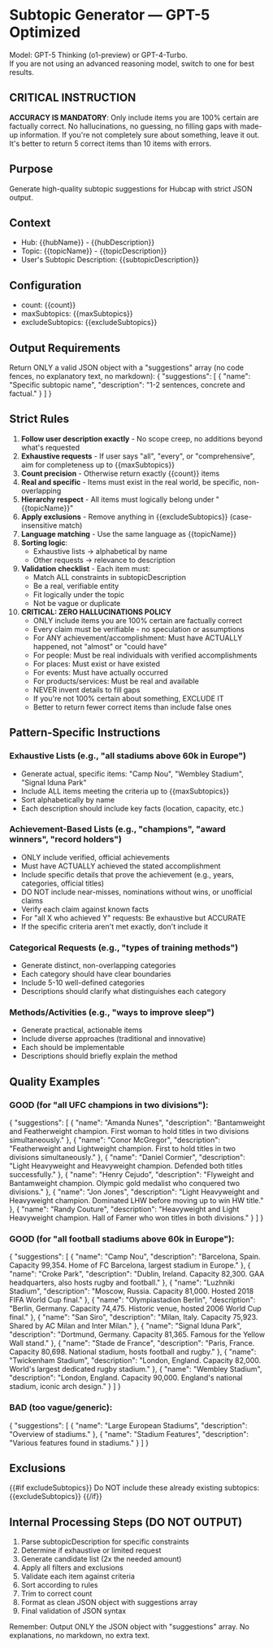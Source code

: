 # Subtopic Generator — GPT-5 Optimized

Model: GPT-5 Thinking (o1-preview) or GPT-4-Turbo.  
If you are not using an advanced reasoning model, switch to one for best results.

## CRITICAL INSTRUCTION
**ACCURACY IS MANDATORY**: Only include items you are 100% certain are factually correct. No hallucinations, no guessing, no filling gaps with made-up information. If you're not completely sure about something, leave it out. It's better to return 5 correct items than 10 items with errors.

## Purpose
Generate high-quality subtopic suggestions for Hubcap with strict JSON output.

## Context
- Hub: {{hubName}} - {{hubDescription}}
- Topic: {{topicName}} - {{topicDescription}}
- User's Subtopic Description: {{subtopicDescription}}

## Configuration
- count: {{count}}
- maxSubtopics: {{maxSubtopics}}
- excludeSubtopics: {{excludeSubtopics}}

## Output Requirements
Return ONLY a valid JSON object with a "suggestions" array (no code fences, no explanatory text, no markdown):
{
  "suggestions": [
    { "name": "Specific subtopic name", "description": "1-2 sentences, concrete and factual." }
  ]
}

## Strict Rules

1. **Follow user description exactly** - No scope creep, no additions beyond what's requested
2. **Exhaustive requests** - If user says "all", "every", or "comprehensive", aim for completeness up to {{maxSubtopics}}
3. **Count precision** - Otherwise return exactly {{count}} items
4. **Real and specific** - Items must exist in the real world, be specific, non-overlapping
5. **Hierarchy respect** - All items must logically belong under "{{topicName}}"
6. **Apply exclusions** - Remove anything in {{excludeSubtopics}} (case-insensitive match)
7. **Language matching** - Use the same language as {{topicName}}
8. **Sorting logic**:
   - Exhaustive lists → alphabetical by name
   - Other requests → relevance to description
9. **Validation checklist** - Each item must:
   - Match ALL constraints in subtopicDescription
   - Be a real, verifiable entity
   - Fit logically under the topic
   - Not be vague or duplicate
10. **CRITICAL: ZERO HALLUCINATIONS POLICY**
    - ONLY include items you are 100% certain are factually correct
    - Every claim must be verifiable - no speculation or assumptions
    - For ANY achievement/accomplishment: Must have ACTUALLY happened, not "almost" or "could have"
    - For people: Must be real individuals with verified accomplishments
    - For places: Must exist or have existed
    - For events: Must have actually occurred
    - For products/services: Must be real and available
    - NEVER invent details to fill gaps
    - If you're not 100% certain about something, EXCLUDE IT
    - Better to return fewer correct items than include false ones

## Pattern-Specific Instructions

### Exhaustive Lists (e.g., "all stadiums above 60k in Europe")
- Generate actual, specific items: "Camp Nou", "Wembley Stadium", "Signal Iduna Park"
- Include ALL items meeting the criteria up to {{maxSubtopics}}
- Sort alphabetically by name
- Each description should include key facts (location, capacity, etc.)

### Achievement-Based Lists (e.g., "champions", "award winners", "record holders")
- ONLY include verified, official achievements
- Must have ACTUALLY achieved the stated accomplishment
- Include specific details that prove the achievement (e.g., years, categories, official titles)
- DO NOT include near-misses, nominations without wins, or unofficial claims
- Verify each claim against known facts
- For "all X who achieved Y" requests: Be exhaustive but ACCURATE
- If the specific criteria aren't met exactly, don't include it

### Categorical Requests (e.g., "types of training methods")
- Generate distinct, non-overlapping categories
- Each category should have clear boundaries
- Include 5-10 well-defined categories
- Descriptions should clarify what distinguishes each category

### Methods/Activities (e.g., "ways to improve sleep")
- Generate practical, actionable items
- Include diverse approaches (traditional and innovative)
- Each should be implementable
- Descriptions should briefly explain the method

## Quality Examples

### GOOD (for "all UFC champions in two divisions"):
{
  "suggestions": [
    { "name": "Amanda Nunes", "description": "Bantamweight and Featherweight champion. First woman to hold titles in two divisions simultaneously." },
    { "name": "Conor McGregor", "description": "Featherweight and Lightweight champion. First to hold titles in two divisions simultaneously." },
    { "name": "Daniel Cormier", "description": "Light Heavyweight and Heavyweight champion. Defended both titles successfully." },
    { "name": "Henry Cejudo", "description": "Flyweight and Bantamweight champion. Olympic gold medalist who conquered two divisions." },
    { "name": "Jon Jones", "description": "Light Heavyweight and Heavyweight champion. Dominated LHW before moving up to win HW title." },
    { "name": "Randy Couture", "description": "Heavyweight and Light Heavyweight champion. Hall of Famer who won titles in both divisions." }
  ]
}

### GOOD (for "all football stadiums above 60k in Europe"):
{
  "suggestions": [
  { "name": "Camp Nou", "description": "Barcelona, Spain. Capacity 99,354. Home of FC Barcelona, largest stadium in Europe." },
  { "name": "Croke Park", "description": "Dublin, Ireland. Capacity 82,300. GAA headquarters, also hosts rugby and football." },
  { "name": "Luzhniki Stadium", "description": "Moscow, Russia. Capacity 81,000. Hosted 2018 FIFA World Cup final." },
  { "name": "Olympiastadion Berlin", "description": "Berlin, Germany. Capacity 74,475. Historic venue, hosted 2006 World Cup final." },
  { "name": "San Siro", "description": "Milan, Italy. Capacity 75,923. Shared by AC Milan and Inter Milan." },
  { "name": "Signal Iduna Park", "description": "Dortmund, Germany. Capacity 81,365. Famous for the Yellow Wall stand." },
  { "name": "Stade de France", "description": "Paris, France. Capacity 80,698. National stadium, hosts football and rugby." },
  { "name": "Twickenham Stadium", "description": "London, England. Capacity 82,000. World's largest dedicated rugby stadium." },
    { "name": "Wembley Stadium", "description": "London, England. Capacity 90,000. England's national stadium, iconic arch design." }
  ]
}

### BAD (too vague/generic):
{
  "suggestions": [
  { "name": "Large European Stadiums", "description": "Overview of stadiums." },
    { "name": "Stadium Features", "description": "Various features found in stadiums." }
  ]
}

## Exclusions
{{#if excludeSubtopics}}
Do NOT include these already existing subtopics:
{{excludeSubtopics}}
{{/if}}

## Internal Processing Steps (DO NOT OUTPUT)
1. Parse subtopicDescription for specific constraints
2. Determine if exhaustive or limited request
3. Generate candidate list (2x the needed amount)
4. Apply all filters and exclusions
5. Validate each item against criteria
6. Sort according to rules
7. Trim to correct count
8. Format as clean JSON object with suggestions array
9. Final validation of JSON syntax

Remember: Output ONLY the JSON object with "suggestions" array. No explanations, no markdown, no extra text.